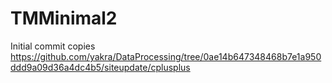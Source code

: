 # TMMinimal2
Initial commit copies https://github.com/yakra/DataProcessing/tree/0ae14b647348468b7e1a950ddd9a09d36a4dc4b5/siteupdate/cplusplus
